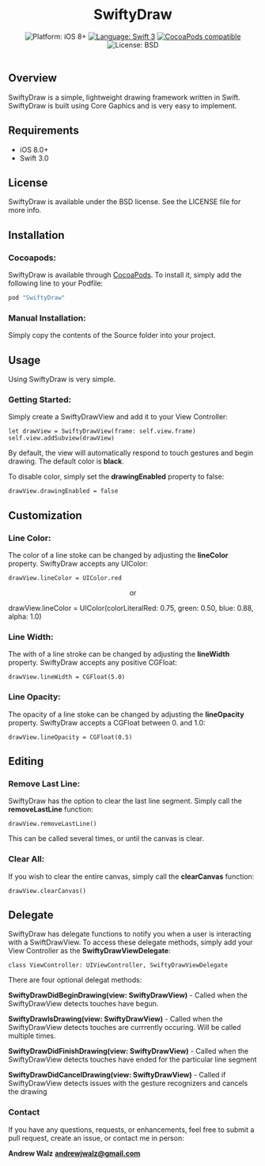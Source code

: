 <h1 align="center">SwiftyDraw</h1>

<p align="center">
    <img src="https://img.shields.io/badge/platform-iOS%208%2B-blue.svg?style=flat" alt="Platform: iOS 8+"/>
    <a href="https://developer.apple.com/swift"><img src="https://img.shields.io/badge/language-swift%203-4BC51D.svg?style=flat" alt="Language: Swift 3" /></a>
    <a href="https://cocoapods.org/pods/SwiftyCam"><img src="https://img.shields.io/cocoapods/v/SwiftyDraw.svg?style=flat" alt="CocoaPods compatible" /></a>
    <img src="http://img.shields.io/badge/license-BSD-lightgrey.svg?style=flat" alt="License: BSD" /> <br><br>
</p>

## Overview

SwiftyDraw is a simple, lightweight drawing framework written in Swift. SwiftyDraw is built using Core Gaphics and is very easy to implement.

## Requirements
* iOS 8.0+
* Swift 3.0

## License

SwiftyDraw  is available under the BSD license. See the LICENSE file for more info.

## Installation

### Cocoapods:

SwiftyDraw is available through [CocoaPods](http://cocoapods.org). To install
it, simply add the following line to your Podfile:

```ruby
pod "SwiftyDraw"
```

### Manual Installation:

Simply copy the contents of the Source folder into your project.

## Usage

Using SwiftyDraw is very simple.

### Getting Started:

Simply create a SwiftyDrawView and add it to your View Controller:

    let drawView = SwiftyDrawView(frame: self.view.frame)
    self.view.addSubview(drawView)
    
By default, the view will automatically respond to touch gestures and begin drawing. The default color is **black**.

To disable color, simply set the **drawingEnabled** property to false:

    drawView.drawingEnabled = false
    
## Customization

### Line Color:

The color of a line stoke can be changed by adjusting the **lineColor** property. SwiftyDraw accepts any UIColor:

    drawView.lineColor = UIColor.red
    
<p align="center">
  or
</p>
    drawView.lineColor = UIColor(colorLiteralRed: 0.75, green: 0.50, blue: 0.88, alpha: 1.0)
    
### Line Width:

The with of a line stroke can be changed by adjusting the **lineWidth** property. SwiftyDraw accepts any positive CGFloat:

    drawView.lineWidth = CGFloat(5.0)

### Line Opacity:

The opacity of a line stoke can be changed by adjusting the **lineOpacity** property. SwiftyDraw accepts a CGFloat between 0. and 1.0:

    drawView.lineOpacity = CGFloat(0.5)
    
## Editing

### Remove Last Line:

SwiftyDraw has the option to clear the last line segment. Simply call the **removeLastLine** function:

    drawView.removeLastLine()

This can be called several times, or until the canvas is clear.


### Clear All:

If you wish to clear the entire canvas, simply call the **clearCanvas** function:

    drawView.clearCanvas()
    
## Delegate

SwiftyDraw has delegate functions to notify you when a user is interacting with a SwiftDrawView. To access these delegate methods, simply add your View Controller as the **SwiftyDrawViewDelegate**:

    class ViewController: UIViewController, SwiftyDrawViewDelegate
    
There are four optional delegat methods:

**SwiftyDrawDidBeginDrawing(view: SwiftyDrawView)** - Called when the SwiftyDrawView detects touches have begun.

**SwiftyDrawIsDrawing(view: SwiftyDrawView)** - Called when the SwiftyDrawView detects touches are currrently occuring. Will be called multiple times.

**SwiftyDrawDidFinishDrawing(view: SwiftyDrawView)** - Called when the SwiftyDrawView detects touches have ended for the particular line segment

**SwiftyDrawDidCancelDrawing(view: SwiftyDrawView)** - Called if SwiftyDrawView detects issues with the gesture recognizers and cancels the drawing

 
### Contact

If you have any questions, requests, or enhancements, feel free to submit a pull request, create an issue, or contact me in person:

**Andrew Walz**
**andrewjwalz@gmail.com**


